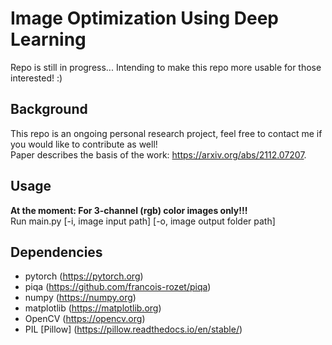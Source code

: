 # Image Optimization Using Deep Learning

Repo is still in progress... Intending to make this repo more usable for those interested! :)

## Background
This repo is an ongoing personal research project, feel free to contact me if you would like to contribute as well!  
Paper describes the basis of the work: https://arxiv.org/abs/2112.07207.

## Usage
**At the moment: For 3-channel (rgb) color images only!!!**  
Run main.py [-i, image input path] [-o, image output folder path]

## Dependencies

- pytorch (https://pytorch.org)
- piqa (https://github.com/francois-rozet/piqa)
- numpy (https://numpy.org)
- matplotlib (https://matplotlib.org)
- OpenCV (https://opencv.org)
- PIL [Pillow] (https://pillow.readthedocs.io/en/stable/)

